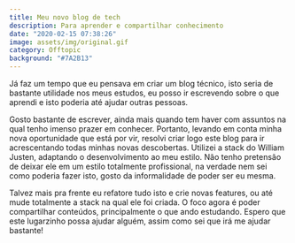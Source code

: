 ```yaml
---
title: Meu novo blog de tech
description: Para aprender e compartilhar conhecimento
date: "2020-02-15 07:38:26"
image: assets/img/original.gif
category: Offtopic
background: "#7A2B13"
---
```


Já faz um tempo que eu pensava em criar um blog técnico, isto seria de bastante utilidade nos meus estudos, eu posso ir escrevendo sobre o que aprendi e isto poderia até ajudar outras pessoas.

Gosto bastante de escrever, ainda mais quando tem haver com assuntos na qual tenho imenso prazer em conhecer. Portanto, levando em conta minha nova oportunidade que está por vir, resolvi criar logo este blog para ir acrescentando todas minhas novas descobertas. Utilizei a stack do William Justen, adaptando o desenvolvimento ao meu estilo. Não tenho pretensão de deixar ele em um estilo totalmente profissional, na verdade nem sei como poderia fazer isto, gosto da informalidade de poder ser eu mesma.

Talvez mais pra frente eu refatore tudo isto e crie novas features, ou até mude totalmente a stack na qual ele foi criada. O foco agora é poder compartilhar conteúdos, principalmente o que ando estudando. Espero que este lugarzinho possa ajudar alguém, assim como sei que irá me ajudar bastante!
